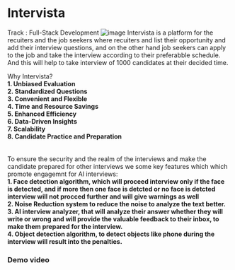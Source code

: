 # Intervista
Track : Full-Stack Development
![image](https://github.com/monishkajha17/Intervista/assets/109274817/41723737-caa5-45bf-a918-fccbb1249337)
Intervista is a platform for the recuiters and the job seekers where recuiters and list their opportunity and add their interview questions, and on the other hand job seekers can apply to the job and take the interview according to their preferabble schedule. And this will help to take interview of 1000 candidates at their decided time.

Why Intervista?
<br>
<b> 1. Unbiased Evaluation</b>
<br>
<b> 2. Standardized Questions</b>
<br>
<b> 3. Convenient and Flexible</b>
<br>
<b> 4. Time and Resource Savings</b>
<br>
<b> 5. Enhanced Efficiency</b>
<br>
<b> 6. Data-Driven Insights</b>
<br>
<b> 7. Scalability</b>
<br>
<b> 8. Candidate Practice and Preparation</b>
<br>
<br>
<br>
To ensure the security and the realm of the interviews and make the candidate prepared for other interviews we some key features which which promote engagemnt for AI interviews:
<br>
<b> 1. Face detection algorithm, which will proceed interview only if the face is detected, and if more then one face is detcted or no face is detcted interview will not procced further and will give warnings as well </b>
<br>
<b> 2. Noise Reduction system to reduce the noise to analyze the text better.</b>
<br>
<b> 3. AI interview analyzer, that will analyze their answer whether they will write or wrong and will provide the valuable feedback to their inbox, to make them prepared for the interview.</b>
<br>
<b> 4. Object detection algorithm, to detect objects like phone during the interview will result into the penalties.</b>

<h3>Demo video</h3>

